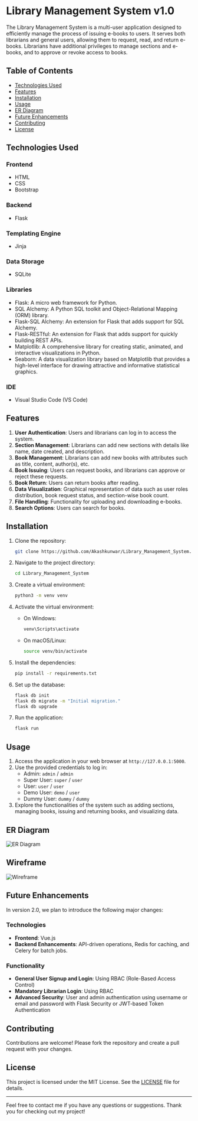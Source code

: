 # Library Management System v1.0

The Library Management System is a multi-user application designed to efficiently manage the process of issuing e-books to users. It serves both librarians and general users, allowing them to request, read, and return e-books. Librarians have additional privileges to manage sections and e-books, and to approve or revoke access to books.

## Table of Contents

- [Technologies Used](#technologies-used)
- [Features](#features)
- [Installation](#installation)
- [Usage](#usage)
- [ER Diagram](#er-diagram)
- [Future Enhancements](#future-enhancements)
- [Contributing](#contributing)
- [License](#license)

## Technologies Used

### Frontend
- HTML
- CSS
- Bootstrap

### Backend
- Flask

### Templating Engine
- Jinja

### Data Storage
- SQLite

### Libraries
- Flask: A micro web framework for Python.
- SQL Alchemy: A Python SQL toolkit and Object-Relational Mapping (ORM) library.
- Flask-SQL Alchemy: An extension for Flask that adds support for SQL Alchemy.
- Flask-RESTful: An extension for Flask that adds support for quickly building REST APIs.
- Matplotlib: A comprehensive library for creating static, animated, and interactive visualizations in Python.
- Seaborn: A data visualization library based on Matplotlib that provides a high-level interface for drawing attractive and informative statistical graphics.

### IDE
- Visual Studio Code (VS Code)

## Features

1. **User Authentication**: Users and librarians can log in to access the system.
2. **Section Management**: Librarians can add new sections with details like name, date created, and description.
3. **Book Management**: Librarians can add new books with attributes such as title, content, author(s), etc.
4. **Book Issuing**: Users can request books, and librarians can approve or reject these requests.
5. **Book Return**: Users can return books after reading.
6. **Data Visualization**: Graphical representation of data such as user roles distribution, book request status, and section-wise book count.
7. **File Handling**: Functionality for uploading and downloading e-books.
8. **Search Options**: Users can search for books.

## Installation

1. Clone the repository:
    ```sh
    git clone https://github.com/Akashkunwar/Library_Management_System.git
    ```

2. Navigate to the project directory:
    ```sh
    cd Library_Management_System
    ```

3. Create a virtual environment:
    ```sh
    python3 -m venv venv
    ```

4. Activate the virtual environment:
    - On Windows:
      ```sh
      venv\Scripts\activate
      ```
    - On macOS/Linux:
      ```sh
      source venv/bin/activate
      ```

5. Install the dependencies:
    ```sh
    pip install -r requirements.txt
    ```

6. Set up the database:
    ```sh
    flask db init
    flask db migrate -m "Initial migration."
    flask db upgrade
    ```

7. Run the application:
    ```sh
    flask run
    ```

## Usage

1. Access the application in your web browser at `http://127.0.0.1:5000`.
2. Use the provided credentials to log in:
    - Admin: `admin` / `admin`
    - Super User: `super` / `user`
    - User: `user` / `user`
    - Demo User: `demo` / `user`
    - Dummy User: `dummy` / `dummy`
3. Explore the functionalities of the system such as adding sections, managing books, issuing and returning books, and visualizing data.

## ER Diagram
![ER Diagram](https://raw.githubusercontent.com/Akashkunwar/Library_Management_System/main/ERD.png)

## Wireframe
![Wireframe](https://raw.githubusercontent.com/Akashkunwar/Library_Management_System/main/LMS.jpeg)

## Future Enhancements

In version 2.0, we plan to introduce the following major changes:

### Technologies
- **Frontend**: Vue.js
- **Backend Enhancements**: API-driven operations, Redis for caching, and Celery for batch jobs.

### Functionality
- **General User Signup and Login**: Using RBAC (Role-Based Access Control)
- **Mandatory Librarian Login**: Using RBAC
- **Advanced Security**: User and admin authentication using username or email and password with Flask Security or JWT-based Token Authentication

## Contributing

Contributions are welcome! Please fork the repository and create a pull request with your changes.

## License

This project is licensed under the MIT License. See the [LICENSE](LICENSE) file for details.

---

Feel free to contact me if you have any questions or suggestions. Thank you for checking out my project!
